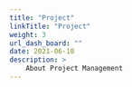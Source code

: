 ```yaml
---
title: "Project"
linkTitle: "Project"
weight: 3
url_dash_board: "" 
date: 2021-06-10
description: >
    About Project Management
---
```


